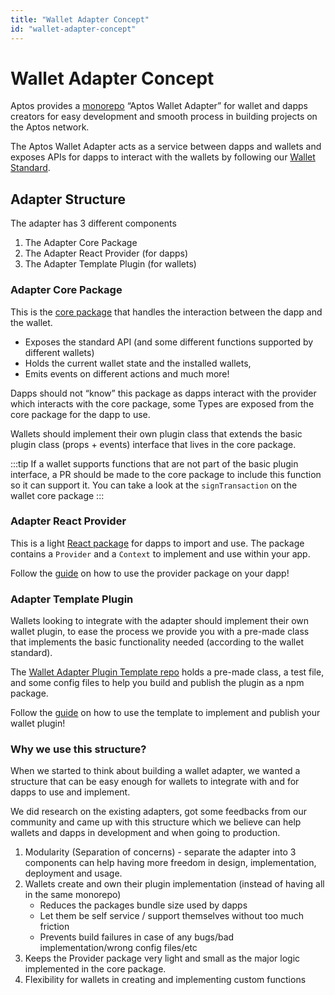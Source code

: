 ```yaml
---
title: "Wallet Adapter Concept"
id: "wallet-adapter-concept"
---
```


# Wallet Adapter Concept

Aptos provides a [monorepo](https://github.com/aptos-labs/aptos-wallet-adapter) “Aptos Wallet Adapter” for wallet and dapps creators for easy development and smooth process in building projects on the Aptos network.

The Aptos Wallet Adapter acts as a service between dapps and wallets and exposes APIs for dapps to interact with the wallets by following our [Wallet Standard](../guides/wallet-standard).

## Adapter Structure

The adapter has 3 different components

1. The Adapter Core Package
2. The Adapter React Provider (for dapps)
3. The Adapter Template Plugin (for wallets)

### Adapter Core Package

This is the [core package](https://github.com/aptos-labs/aptos-wallet-adapter/tree/main/packages/wallet-adapter-core) that handles the interaction between the dapp and the wallet.

- Exposes the standard API (and some different functions supported by different wallets)
- Holds the current wallet state and the installed wallets,
- Emits events on different actions and much more!

Dapps should not “know” this package as dapps interact with the provider which interacts with the core package, some Types are exposed from the core package for the dapp to use.

Wallets should implement their own plugin class that extends the basic plugin class (props + events) interface that lives in the core package.

:::tip
If a wallet supports functions that are not part of the basic plugin interface, a PR should be made to the core package to include this function so it can support it. You can take a look at the `signTransaction` on the wallet core package
:::

### Adapter React Provider

This is a light [React package](https://github.com/aptos-labs/aptos-wallet-adapter/tree/main/packages/wallet-adapter-react) for dapps to import and use. The package contains a `Provider` and a `Context` to implement and use within your app.

Follow the [guide](../guides/wallet-adapter-for-dapp.md) on how to use the provider package on your dapp!

### Adapter Template Plugin

Wallets looking to integrate with the adapter should implement their own wallet plugin, to ease the process we provide you with a pre-made class that implements the basic functionality needed (according to the wallet standard).

The [Wallet Adapter Plugin Template repo](https://github.com/aptos-labs/wallet-adapter-plugin-template) holds a pre-made class, a test file, and some config files to help you build and publish the plugin as a npm package.

Follow the [guide](../guides/wallet-adapter-for-wallets.md) on how to use the template to implement and publish your wallet plugin!

### Why we use this structure?

When we started to think about building a wallet adapter, we wanted a structure that can be easy enough for wallets to integrate with and for dapps to use and implement.

We did research on the existing adapters, got some feedbacks from our community and came up with this structure which we believe can help wallets and dapps in development and when going to production.

1. Modularity (Separation of concerns) - separate the adapter into 3 components can help having more freedom in design, implementation, deployment and usage.
2. Wallets create and own their plugin implementation (instead of having all in the same monorepo)
   - Reduces the packages bundle size used by dapps
   - Let them be self service / support themselves without too much friction
   - Prevents build failures in case of any bugs/bad implementation/wrong config files/etc
3. Keeps the Provider package very light and small as the major logic implemented in the core package.
4. Flexibility for wallets in creating and implementing custom functions

<center>
<ThemedImage
alt="Wallet Adapter Concept"
sources={{
    light: useBaseUrl('/img/docs/10-adapter-chart-light.svg'),
    dark: useBaseUrl('/img/docs/10-adapter-chart-dark.svg'),
  }}
/>
</center>
